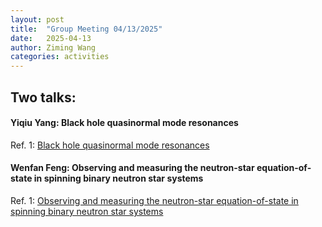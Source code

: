 ```yaml
---
layout: post  
title:  "Group Meeting 04/13/2025"  
date:   2025-04-13  
author: Ziming Wang  
categories: activities  
---
```


## Two talks:

#### Yiqiu Yang: Black hole quasinormal mode resonances
Ref. 1: [Black hole quasinormal mode resonances](https://arxiv.org/abs/2504.06072)

#### Wenfan Feng: Observing and measuring the neutron-star equation-of-state in spinning binary neutron star systems
Ref. 1: [Observing and measuring the neutron-star equation-of-state in spinning binary neutron star systems](https://arxiv.org/abs/1801.09972)
